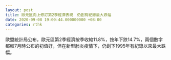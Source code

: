 ```yaml
---
layout: post
title: 歐元區向上修訂第2季經濟表現　仍創有紀錄最大跌幅
date: 2020-09-08 19:00:44.000000000 +08:00
categories: rthk
---
```


歐盟統計局公布，歐元區第2季經濟按季收縮11.8%，按年下跌14.7%，兩個數字都較7月時公布的初值好，但在新型肺炎疫情下，仍創下1995年有紀錄以來最大跌幅。
